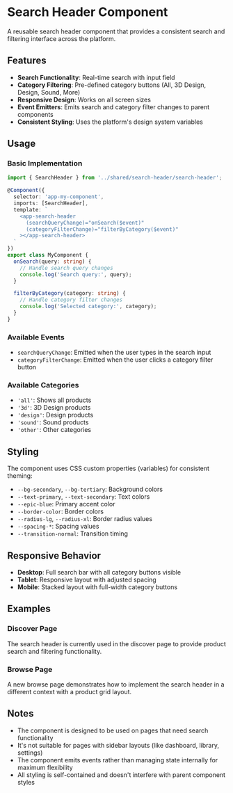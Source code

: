 # Search Header Component

A reusable search header component that provides a consistent search and filtering interface across the platform.

## Features

- **Search Functionality**: Real-time search with input field
- **Category Filtering**: Pre-defined category buttons (All, 3D Design, Design, Sound, More)
- **Responsive Design**: Works on all screen sizes
- **Event Emitters**: Emits search and category filter changes to parent components
- **Consistent Styling**: Uses the platform's design system variables

## Usage

### Basic Implementation

```typescript
import { SearchHeader } from '../shared/search-header/search-header';

@Component({
  selector: 'app-my-component',
  imports: [SearchHeader],
  template: `
    <app-search-header
      (searchQueryChange)="onSearch($event)"
      (categoryFilterChange)="filterByCategory($event)"
    ></app-search-header>
  `
})
export class MyComponent {
  onSearch(query: string) {
    // Handle search query changes
    console.log('Search query:', query);
  }

  filterByCategory(category: string) {
    // Handle category filter changes
    console.log('Selected category:', category);
  }
}
```

### Available Events

- `searchQueryChange`: Emitted when the user types in the search input
- `categoryFilterChange`: Emitted when the user clicks a category filter button

### Available Categories

- `'all'`: Shows all products
- `'3d'`: 3D Design products
- `'design'`: Design products
- `'sound'`: Sound products
- `'other'`: Other categories

## Styling

The component uses CSS custom properties (variables) for consistent theming:

- `--bg-secondary`, `--bg-tertiary`: Background colors
- `--text-primary`, `--text-secondary`: Text colors
- `--epic-blue`: Primary accent color
- `--border-color`: Border colors
- `--radius-lg`, `--radius-xl`: Border radius values
- `--spacing-*`: Spacing values
- `--transition-normal`: Transition timing

## Responsive Behavior

- **Desktop**: Full search bar with all category buttons visible
- **Tablet**: Responsive layout with adjusted spacing
- **Mobile**: Stacked layout with full-width category buttons

## Examples

### Discover Page
The search header is currently used in the discover page to provide product search and filtering functionality.

### Browse Page
A new browse page demonstrates how to implement the search header in a different context with a product grid layout.

## Notes

- The component is designed to be used on pages that need search functionality
- It's not suitable for pages with sidebar layouts (like dashboard, library, settings)
- The component emits events rather than managing state internally for maximum flexibility
- All styling is self-contained and doesn't interfere with parent component styles 